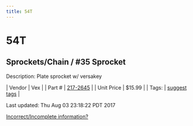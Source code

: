 ```yaml
---
title: 54T
---
```


# 54T
## Sprockets/Chain / #35 Sprocket
Description: 	Plate sprocket w/ versakey 

| Vendor | Vex | 
| Part # | [217-2645](http://www.vexrobotics.com/vexpro/motion/sprockets-and-chain/35-sprockets.html) | 
| Unit Price | $15.99 | 
| Tags: | [suggest tags](https://docs.google.com/forms/d/e/1FAIpQLSeWyY8v3RgOty-MyWmh9U0iivNYN_molChYyS-0U-o-kOAv_g/viewform) | 

Last updated: Thu Aug 03 23:18:22 PDT 2017

 [Incorrect/Incomplete information?](https://docs.google.com/forms/d/e/1FAIpQLSeWyY8v3RgOty-MyWmh9U0iivNYN_molChYyS-0U-o-kOAv_g/viewform)